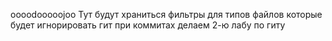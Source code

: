 oooodooooojoo
Тут будут храниться фильтры для типов файлов которые будет игнорировать гит при коммитах
делаем 2-ю лабу по гиту
